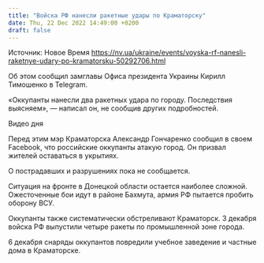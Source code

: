 ```yaml
---
title: "Войска РФ нанесли ракетные удары по Краматорску"
date: Thu, 22 Dec 2022 14:49:00 +0200
draft: false
---
```

Источник: Новое Время https://nv.ua/ukraine/events/voyska-rf-nanesli-raketnye-udary-po-kramatorsku-50292706.html


 Об этом сообщил замглавы Офиса президента Украины Кирилл Тимошенко в Telegram.

«Оккупанты нанесли два ракетных удара по городу. Последствия выясняем», — написал он, не сообщив других подробностей.

 Видео дня   

Перед этим мэр Краматорска Александр Гончаренко сообщил в своем Facebook, что российские оккупанты атакую город. Он призвал жителей оставаться в укрытиях.

О пострадавших и разрушениях пока не сообщается.

Ситуация на фронте в Донецкой области остается наиболее сложной. Ожесточенные бои идут в районе Бахмута, армия РФ пытается пробить оборону ВСУ.

Оккупанты также систематически обстреливают Краматорск. 3 декабря войска РФ выпустили четыре ракеты по промышленной зоне города.

6 декабря снаряды оккупантов повредили учебное заведение и частные дома в Краматорске.
